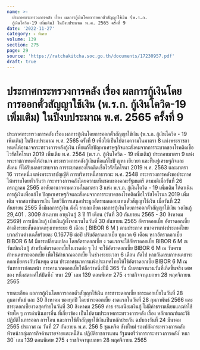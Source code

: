 ```yaml
---
name: >-
  ประกาศกระทรวงการคลัง เรื่อง ผลการกู้เงินโดยการออกตั๋วสัญญาใช้เงิน (พ.ร.ก.
  กู้เงินโควิด-19 เพิ่มเติม) ในปีงบประมาณ พ.ศ. 2565 ครั้งที่ 9
date: '2022-11-27'
category: ง พิเศษ
volume: 139
section: 275
page: 29
source: 'https://ratchakitcha.soc.go.th/documents/17230957.pdf'
draft: true
---
```


# ประกาศกระทรวงการคลัง เรื่อง ผลการกู้เงินโดยการออกตั๋วสัญญาใช้เงิน (พ.ร.ก. กู้เงินโควิด-19 เพิ่มเติม) ในปีงบประมาณ พ.ศ. 2565 ครั้งที่ 9

ประกาศกระทรวงการคลัง เรื่อง ผลการกู้เงินโดยการออกตั๋วสัญญาใช้เงิน (พ.ร.ก. กู้เงินโควิด - 19 เพิ่มเติม) ในปีงบประมาณ พ.ศ. 2565 ครั้งที่ 9 เพื่อให้เป็นไปตามความในมาตรา 8 แห่งพระราชกาหนดให้อานาจกระทรวงการคลังกู้เงิน เพื่อแก้ไขปัญหาเศรษฐกิจและสังคมจากการระบาดของโรคติดเชื้อไวรัสโคโรนา 2019 เพิ่มเติม พ.ศ. 2564 (พ.ร.ก. กู้เงินโควิด - 19 เพิ่มเติม) ประกอบมาตรา 9 แห่งพระราชกาหนดให้อำนาจ กระทรวงการคลังกู้เงินเพื่อแก้ไขปั ญหา เยียวยา และฟื้นฟูเศรษฐกิจและสังคม ที่ได้รับผลกระทบจาก การระบาดของโรคติดเชื้อไวรัสโคโรนา 2019 พ.ศ. 2563 และมาตรา 16 วรรคหนึ่ง แห่งพระราชบัญญัติ การบริหารหนี้สาธารณะ พ.ศ. 2548 กระทรวงการคลังขอประกาศให้ทราบโดยทั่วกันว่า กระทรวงการคลังโดยความเห็นชอบของคณะรัฐมนตรี ตามมติเมื่อวันที่ 26 กรกฎาคม 2565 อาศัยอานาจตามความในมาตรา 3 แห่ง พ.ร.ก. กู้เงินโควิด - 19 เพิ่มเติม ได้ดาเนินการกู้เงินเพื่อแก้ไข ปัญหาเศรษฐกิจและสังคมจากการระบาดของโรคติดเชื้อไวรัสโคโรนา 2019 เพิ่มเติม จากสถาบันการเงิน โดยวิธีการเสนอประมูลอัตราผลตอบแทนตั๋วสัญญาใช้เงิน เมื่อวันที่ 22 กันยายน 2565 ซึ่งมีผลการกู้เงิน ดังนี้ รายละเอียด ผลการกู้เงินโดยการออกตั๋วสัญญาใช้เงิน วงเงินกู้ 29,401 . 3009 ล้านบาท อายุเงินกู้ 3 ปี 11 เดือน (วันที่ 30 กันยายน 2565 - 30 สิงหาคม 2569) การเบิกเงินกู้ เบิกเงินกู้ทั้งจานวนในวันที่ 30 กันยายน 2565 อัตราดอกเบี้ย อัตราดอกเบี้ยอ้างอิงระยะสั้นตลาดกรุงเทพระยะ 6 เดือน ( BIBOR 6 M ) ตามประกาศ ธนาคารแห่งประเทศไทย บวกส่วนต่างเฉลี่ยร้อยละ 0.16776 ต่อปี ปรับอัตราดอกเบี้ย ทุกงวด 6 เดือน หากอัตราดอกเบี้ย BIBOR 6 M มีการเปลี่ยนแปลง โดยอัตราดอกเบี้ย ง วดแรกจะใช้อัตราดอกเบี้ย BIBOR 6 M ณ วันเบิกเงินกู้ สำหรับอัตราดอกเบี้ยในงวดต่อ ๆ ไป จะใช้อัตราดอกเบี้ย BIBOR 6 M ณ วันครบกำหนดชาระดอกเบี้ย เพื่อใช้คำนวณดอกเบี้ย ในช่วงระยะเวลา 6 เดือน ถัดไป หากวันครบกาหนดชาระดอกเบี้ยตรงกับวันหยุด ตาม ประกาศธนาคารแห่งประเทศไทยให้ใช้อัตราดอกเบี้ย BIBOR 6 M ณ วันทาการก่อนหน้า การคานวณดอกเบี้ยให้ถือว่าหนึ่งปีมี 365 วัน นับตามจานวนวันที่เกิดขึ้นจริง เศษของ หนึ่งสตางค์ให้ปัดทิ้ง ้ หนา 29 ่ เลม 139 ตอนพิเศษ 275 ง ราชกิจจานุเบกษา 28 พฤศจิกายน 2565

รายละเอียด ผลการกู้เงินโดยการออกตั๋วสัญญาใช้เงิน การชาระดอกเบี้ย ชาระดอกเบี้ยในวันที่ 28 กุมภาพันธ์ และ 30 สิงหาคม ของทุกปี โดยชาระดอกเบี้ย งวดแรกในวันที่ 28 กุมภาพันธ์ 2566 และชาระดอกเบี้ยงวดสุดท้ายในวันที่ 30 สิงหาคม 2569 ค่าธ รรมเนียมเงินกู้ ไม่มีค่าธรรมเนียมและค่าใช้จ่ายใด ๆ การดำเนินการอื่น ที่เกี่ยวข้อง เป็นไปตามประกาศกระทรวงการคลัง เรื่อง หลักเกณฑ์และวิธีปฏิบัติในการออก การโอน และการใช้ตั๋วสัญญาใช้เงินเป็นหลักประกัน ฉบับลงวันที่ 24 มีนาคม 2565 ประกาศ ณ วันที่ 27 กันยายน พ.ศ. 256 5 ชุณหจิต สังข์ใหม่ รองปลัดกระทรวงการคลัง หัวหน้ากลุ่มภารกิจด้านรายจ่ายและหนี้สิน ปฏิบัติราชการแทน รัฐมนตรีว่าการกระทรวงการคลัง ้ หนา 30 ่ เลม 139 ตอนพิเศษ 275 ง ราชกิจจานุเบกษา 28 พฤศจิกายน 2565
